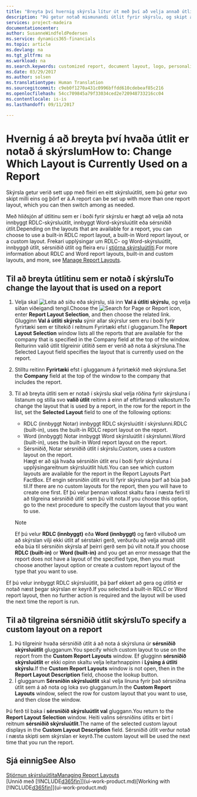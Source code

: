 ```yaml
---
title: "Breyta því hvernig skýrsla lítur út með því að velja annað útlit | Microsoft Docs"
description: "Þú getur notað mismunandi útlit fyrir skýrslu, og skipt á milli útlits til að breyta því hvernig skýrsla lítur út."
services: project-madeira
documentationcenter: 
author: SusanneWindfeldPedersen
ms.service: dynamics365-financials
ms.topic: article
ms.devlang: na
ms.tgt_pltfrm: na
ms.workload: na
ms.search.keywords: customized report, document layout, logo, personalize
ms.date: 03/29/2017
ms.author: solsen
ms.translationtype: Human Translation
ms.sourcegitcommit: c9eb0f1270a431c0996bffdd610cdebeaf85c216
ms.openlocfilehash: 54cc709845a79f33034ced2e720948733216cc04
ms.contentlocale: is-is
ms.lasthandoff: 09/11/2017

---
```

# <a name="how-to-change-which-layout-is-currently-used-on-a-report"></a><span data-ttu-id="40b2b-103">Hvernig á að breyta því hvaða útlit er notað á skýrslum</span><span class="sxs-lookup"><span data-stu-id="40b2b-103">How to: Change Which Layout is Currently Used on a Report</span></span>
<span data-ttu-id="40b2b-104">Skýrsla getur verið sett upp með fleiri en eitt skýrsluútliti, sem þú getur svo skipt milli eins og þörf er á.</span><span class="sxs-lookup"><span data-stu-id="40b2b-104">A report can be set up with more than one report layout, which you can then switch among as needed.</span></span>

<span data-ttu-id="40b2b-105">Með hliðsjón af útlitinu sem er í boði fyrir skýrslu er hægt að velja að nota innbyggt RDLC-skýrsluútlit, innbyggt Word-skýrsluútlit eða sérsniðið útlit.</span><span class="sxs-lookup"><span data-stu-id="40b2b-105">Depending on the layouts that are available for a report, you can choose to use a built-in RDLC report layout, a built-in Word report layout, or a custom layout.</span></span> <span data-ttu-id="40b2b-106">Frekari upplýsingar um RDLC- og Word-skýrsluútlit, innbyggð útlit, sérsniðið útlit og fleira eru í [stjórna skýrsluútliti](ui-manage-report-layouts.md).</span><span class="sxs-lookup"><span data-stu-id="40b2b-106">For more information about RDLC and Word report layouts, built-in and custom layouts, and more, see [Manage Report Layouts](ui-manage-report-layouts.md).</span></span>

## <a name="to-change-the-layout-that-is-used-on-a-report"></a><span data-ttu-id="40b2b-107">Til að breyta útlitinu sem er notað í skýrslu</span><span class="sxs-lookup"><span data-stu-id="40b2b-107">To change the layout that is used on a report</span></span>
1. <span data-ttu-id="40b2b-108">Velja skal ![Leita að síðu eða skýrslu](media/ui-search/search_small.png "Search for Page or Report icon"), slá inn **Val á útliti skýrslu**, og velja síðan viðeigandi tengil.</span><span class="sxs-lookup"><span data-stu-id="40b2b-108">Choose the ![Search for Page or Report](media/ui-search/search_small.png "Search for Page or Report icon") icon, enter **Report Layout Selection**, and then choose the related link.</span></span>  
   <span data-ttu-id="40b2b-109">Glugginn **Val á útliti skýrslu** sýnir allar skýrslur sem eru í boði fyrir fyrirtæki sem er tiltekið í reitnum Fyrirtæki efst í glugganum.</span><span class="sxs-lookup"><span data-stu-id="40b2b-109">The **Report Layout Selection** window lists all the reports that are available for the company that is specified in the Company field at the top of the window.</span></span> <span data-ttu-id="40b2b-110"> Reiturinn valið útlit tilgreinir útlitið sem er verið að nota á skýrsluna.</span><span class="sxs-lookup"><span data-stu-id="40b2b-110">The Selected Layout field specifies the layout that is currently used on the report.</span></span>
2. <span data-ttu-id="40b2b-111">Stilltu reitinn **Fyrirtæki** efst í glugganum á fyrirtækið með skýrsluna.</span><span class="sxs-lookup"><span data-stu-id="40b2b-111">Set the **Company** field at the top of the window to the company that includes the report.</span></span>
3. <span data-ttu-id="40b2b-112">Til að breyta útliti sem er notað í skýrslu skal velja röðina fyrir skýrsluna í listanum og stilla svo **valið útlit** reitinn á einn af eftirfarandi valkostum:</span><span class="sxs-lookup"><span data-stu-id="40b2b-112">To change the layout that is used by a report, in the row for the report in the list, set the **Selected Layout** field to one of the following options:</span></span>
   * <span data-ttu-id="40b2b-113">RDLC (innbyggt Notar) innbyggt RDLC skýrsluútlit í skýrslunni.</span><span class="sxs-lookup"><span data-stu-id="40b2b-113">RDLC (built-in), uses the built-in RDLC report layout on the report.</span></span>
   * <span data-ttu-id="40b2b-114">Word (innbyggt) Notar innbyggt Word skýrsluútlit í skýrslunni.</span><span class="sxs-lookup"><span data-stu-id="40b2b-114">Word (built-in), uses the built-in Word report layout on the report.</span></span>
   * <span data-ttu-id="40b2b-115">Sérsniðið, Notar sérsniðið útlit í skýrslu.</span><span class="sxs-lookup"><span data-stu-id="40b2b-115">Custom, uses a custom layout on the report.</span></span>  
     <span data-ttu-id="40b2b-116">Hægt er að sjá hvaða sérsniðin útlit eru í boði fyrir skýrsluna í  upplýsingareitnum skýrsluútlit hluti.</span><span class="sxs-lookup"><span data-stu-id="40b2b-116">You can see which custom layouts are available for the report in the Report Layouts Part FactBox.</span></span> <span data-ttu-id="40b2b-117">Ef engin sérsniðin útlit eru til fyrir skýrsluna þarf að búa það til.</span><span class="sxs-lookup"><span data-stu-id="40b2b-117">If there are no custom layouts for the report, then you will have to create one first.</span></span> <span data-ttu-id="40b2b-118">Ef þú velur þennan valkost skaltu fara í næsta ferli til að tilgreina sérsniðið útlit´ sem þú vilt nota.</span><span class="sxs-lookup"><span data-stu-id="40b2b-118">If you choose this option, go to the next procedure to specify the custom layout that you want to use.</span></span>

    > [!NOTE]  
    >   <span data-ttu-id="40b2b-119">Ef þú velur **RDLC (innbyggt)** eða **Word (innbyggt)** og færð villuboð um að skýrslan vilji ekki útlit af sérstakri gerð, verðurðu að velja annað útlit eða búa til sérsniðin skýrsla af þeirri gerð sem þú vilt nota.</span><span class="sxs-lookup"><span data-stu-id="40b2b-119">If you choose **RDLC (built-in)** or **Word (built-in)** and you get an error message that the report does not have a layout of the specified type, then you must choose another layout option or create a custom report layout of the type that you want to use.</span></span>

<span data-ttu-id="40b2b-120">Ef þú velur innbyggt RDLC skýrsluútlit, þá þarf ekkert að gera og útlitið er notað næst þegar skýrslan er keyrð.</span><span class="sxs-lookup"><span data-stu-id="40b2b-120">If you selected a built-in RDLC or Word report layout, then no further action is required and the layout will be used the next time the report is run.</span></span>

## <a name="to-specify-a-custom-layout-on-a-report"></a><span data-ttu-id="40b2b-121">Til að tilgreina sérsniðið útlit skýrslu</span><span class="sxs-lookup"><span data-stu-id="40b2b-121">To specify a custom layout on a report</span></span>
1. <span data-ttu-id="40b2b-122">Þú tilgreinir hvaða sérsniðið útlit á að nota á skýrsluna úr **sérsniðið skýrsluútlit** glugganum.</span><span class="sxs-lookup"><span data-stu-id="40b2b-122">You specify which custom layout to use on the report from the **Custom Report Layouts** window.</span></span> <span data-ttu-id="40b2b-123">Ef glugginn **sérsniðið skýrsluútlit** er ekki opinn skaltu velja leitarhnappinn í **Lýsing á útliti skýrslu**.</span><span class="sxs-lookup"><span data-stu-id="40b2b-123">If the **Custom Report Layouts** window is not open, then in the **Report Layout Description** field, choose the lookup button.</span></span>
2. <span data-ttu-id="40b2b-124">Í glugganum **Sérsniðin skýrsluútlit** skal velja línuna fyrir það sérsniðna útlit sem á að nota og loka svo glugganum.</span><span class="sxs-lookup"><span data-stu-id="40b2b-124">In the **Custom Report Layouts** window, select the row for custom layout that you want to use, and then close the window.</span></span>

<span data-ttu-id="40b2b-125">Þú ferð til baka í **sérsniðið skýrsluútlit val** gluggann.</span><span class="sxs-lookup"><span data-stu-id="40b2b-125">You return to the **Report Layout Selection** window.</span></span> <span data-ttu-id="40b2b-126">Heiti valins sérsniðins útlits er birt í reitnum **sérsniðið skýrsluútlit**.</span><span class="sxs-lookup"><span data-stu-id="40b2b-126">The name of the selected custom layout displays in the **Custom Layout Description** field.</span></span> <span data-ttu-id="40b2b-127">Sérsniðið útlit verður notað í næsta skipti sem skýrslan er keyrð.</span><span class="sxs-lookup"><span data-stu-id="40b2b-127">The custom layout will be used the next time that you run the report.</span></span>

## <a name="see-also"></a><span data-ttu-id="40b2b-128">Sjá einnig</span><span class="sxs-lookup"><span data-stu-id="40b2b-128">See Also</span></span>
[<span data-ttu-id="40b2b-129">Stjórnun skýrsluútlita</span><span class="sxs-lookup"><span data-stu-id="40b2b-129">Managing Report Layouts</span></span>](ui-manage-report-layouts.md)  
<span data-ttu-id="40b2b-130">[Unnið með [!INCLUDE[d365fin](includes/d365fin_md.md)]](ui-work-product.md)</span><span class="sxs-lookup"><span data-stu-id="40b2b-130">[Working with [!INCLUDE[d365fin](includes/d365fin_md.md)]](ui-work-product.md)</span></span>


